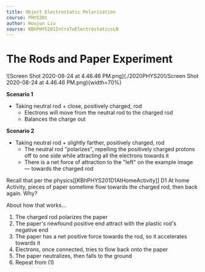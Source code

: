 ```yaml
---
title: Object Electrostatic Polarization
course: PHYS201
author: Houjun Liu
source: KBhPHYS201IntroToElectrostaticsLN
---
```


# The Rods and Paper Experiment

![Screen Shot 2020-08-24 at 4.46.46 PM.png](./2020PHYS201/Screen Shot 2020-08-24 at 4.46.46 PM.png){width=70%}

**Scenario 1** 

* Taking neutral rod + close, positively charged, rod
    * Electrons will move from the neutral rod to the charged rod
    * Balances the charge out
 
 **Scenario 2**
 
* Taking neutral rod + slightly farther, positively charged, rod
    * The neutral rod "polarizes", repelling the positively charged protons off to one side while attracting all the electrons towards it
    * There is a net force of attraction to the "left" on the example image — towards the charged rod
     
Recall that per the physics[[KBhPHYS201D1AtHomeActivity]] D1 At home Activity, pieces of paper sometime flow towards the charged rod, then back again. Why?

About how that works…
    
1. The charged rod polarizes the paper
2. The paper's newfound positive end attract with the plastic rod's negative end
3. The paper has a net positive force towards the rod, so it accelerates towards it
4. Electrons, once connected, tries to flow back onto the paper
5. The paper neutralizes, then falls to the ground
6. Repeat from (1)
